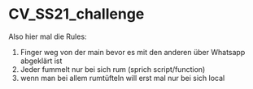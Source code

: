 # CV_SS21_challenge


Also hier mal die Rules:


  1. Finger weg von der main bevor es mit den anderen über Whatsapp abgeklärt ist
  2. Jeder fummelt nur bei sich rum (sprich script/function)
  3. wenn man bei allem rumtüfteln will erst mal nur bei sich local
